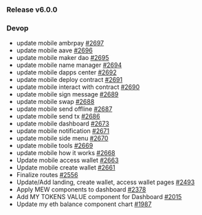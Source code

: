 ### Release v6.0.0

### Devop

* update mobile ambrpay [#2697](https://github.com/MyEtherWallet/MyEtherWallet/pull/2697)
* update mobile aave [#2696](https://github.com/MyEtherWallet/MyEtherWallet/pull/2696)
* update mobile maker dao [#2695](https://github.com/MyEtherWallet/MyEtherWallet/pull/2695)
* update mobile name manager [#2694](https://github.com/MyEtherWallet/MyEtherWallet/pull/2694)
* update mobile dapps center [#2692](https://github.com/MyEtherWallet/MyEtherWallet/pull/2692)
* update mobile deploy contract [#2691](https://github.com/MyEtherWallet/MyEtherWallet/pull/2691)
* update mobile interact with contract [#2690](https://github.com/MyEtherWallet/MyEtherWallet/pull/2690)
* update mobile sign message [#2689](https://github.com/MyEtherWallet/MyEtherWallet/pull/2689)
* update mobile swap [#2688](https://github.com/MyEtherWallet/MyEtherWallet/pull/2688)
* update mobile send offline [#2687](https://github.com/MyEtherWallet/MyEtherWallet/pull/2687)
* update mobile send tx [#2686](https://github.com/MyEtherWallet/MyEtherWallet/pull/2686)
* update mobile dashboard [#2673](https://github.com/MyEtherWallet/MyEtherWallet/pull/2673)
* update mobile notification [#2671](https://github.com/MyEtherWallet/MyEtherWallet/pull/2671)
* update mobile side menu [#2670](https://github.com/MyEtherWallet/MyEtherWallet/pull/2670)
* update mobile tools [#2669](https://github.com/MyEtherWallet/MyEtherWallet/pull/2669)
* update mobile how it works [#2668](https://github.com/MyEtherWallet/MyEtherWallet/pull/2668)
* Update mobile access wallet [#2663](https://github.com/MyEtherWallet/MyEtherWallet/pull/2663)
* Update mobile create wallet [#2661](https://github.com/MyEtherWallet/MyEtherWallet/pull/2661)
* Finalize routes [#2556](https://github.com/MyEtherWallet/MyEtherWallet/pull/2556)
* Update/Add landing, create wallet, access wallet pages [#2493](https://github.com/MyEtherWallet/MyEtherWallet/pull/2493)
* Apply MEW components to dashboard [#2378](https://github.com/MyEtherWallet/MyEtherWallet/pull/2378)
* Add MY TOKENS VALUE component for Dashboard [#2015](https://github.com/MyEtherWallet/MyEtherWallet/pull/2015)
* Update my eth balance component chart [#1987](https://github.com/MyEtherWallet/MyEtherWallet/pull/1987)
